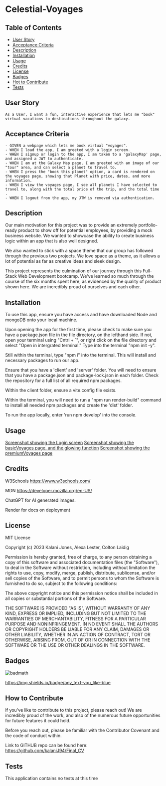 # Celestial-Voyages

## Table of Contents 

- [User Story](#user-story)
- [Acceptance Criteria](#acceptance-criteria)
- [Description](#description)
- [Installation](#installation)
- [Usage](#usage)
- [Credits](#credits)
- [License](#license)
- [Badges](#badges)
- [Hot to Contribute](#how-to-contribute)
- [Tests](#tests)


## User Story
    As a User, I want a fun, interactive experience that lets me "book" virtual vacations to destinations throughout the galaxy. 

## Acceptance Criteria
    - GIVEN a webpage which lets me book virtual "voyages".
    - WHEN I load the app, I am greeted with a login screen. 
    - WHEN I signup or login to the app, I am taken to a 'galaxyMap' page, and assigned a JWT to authenticate. 
    - WHEN I am at the Galaxy Map page, I am greeted with an image of our "tour" area, and can select a planet to travel to. 
    - WHEN I press the "book this planet" option, a card is rendered on the voyages page, showing that Planet with price, dates, and more information. 
    - WHEN I view the voyages page, I see all planets I have selected to travel to, along with the total price of the trip, and the total time . 
    - WHEN I logout from the app, my JTW is removed via authentication. 
    

## Description
Our main motivation for this project was to provide an extremely portfolio-ready product to show off for potential employees, by providing a mock business website. We wanted to showcase the ability to create business logic within an app that is also well designed. 

We also wanted to stick with a space theme that our group has followed through the previous two projects. We love space as a theme, as it allows a lot of potential as far as creative ideas and sleek design. 

This project represents the culmination of our journey through this Full-Stack Web Development bootcamp. We've learned so much through the course of the six months spent here, as evidenced by the quality of product shown here. We are incredibly proud of ourselves and each other. 

## Installation

To use this app, ensure you have access and have downloaded Node and mongoDB onto your local machine.

Upon opening the app for the first time, please check to make sure you have a package.json file in the file directory, on the lefthand side. If not, open your terminal using "Cntrl + `", or right click on the file directory and select "Open in intergrated terminal." Type into the terminal "npm init -y".

Still within the terminal, type "npm i" into the terminal. This will install and necessary packages to run our app.

Ensure that you have a 'client' and 'server' folder. You will need to ensure that you have a package.json and package-lock.json in each folder. Check the repository for a full list of all required npm packages. 

Within the client folder, ensure a vite.config file exists. 

Within the terminal, you will need to run a "npm run render-build" command to install all needed npm packages and create the 'dist' folder. 

To run the app locally, enter 'run npm develop' into the console. 

## Usage

[Screenshot showing the Login screen](./client/src/assets/images/login.png)
[Screenshot showing the basicVoyages page, and the glowing function](./client/src/assets/images/basic.png)
[Screenshot showing the premiumVoyages page](./client/src/assets/images/premium.png)

## Credits

W3Schools https://www.w3schools.com/

MDN https://developer.mozilla.org/en-US/

ChatGPT for AI generated images.


Render for docs on deployment

## License
MIT License

Copyright (c) 2023 Kalani Jones, Alexa Lester, Colton Laidig

Permission is hereby granted, free of charge, to any person obtaining a copy
of this software and associated documentation files (the "Software"), to deal
in the Software without restriction, including without limitation the rights
to use, copy, modify, merge, publish, distribute, sublicense, and/or sell
copies of the Software, and to permit persons to whom the Software is
furnished to do so, subject to the following conditions:

The above copyright notice and this permission notice shall be included in all
copies or substantial portions of the Software.

THE SOFTWARE IS PROVIDED "AS IS", WITHOUT WARRANTY OF ANY KIND, EXPRESS OR
IMPLIED, INCLUDING BUT NOT LIMITED TO THE WARRANTIES OF MERCHANTABILITY,
FITNESS FOR A PARTICULAR PURPOSE AND NONINFRINGEMENT. IN NO EVENT SHALL THE
AUTHORS OR COPYRIGHT HOLDERS BE LIABLE FOR ANY CLAIM, DAMAGES OR OTHER
LIABILITY, WHETHER IN AN ACTION OF CONTRACT, TORT OR OTHERWISE, ARISING FROM,
OUT OF OR IN CONNECTION WITH THE SOFTWARE OR THE USE OR OTHER DEALINGS IN THE
SOFTWARE.

## Badges

![badmath](https://img.shields.io/github/languages/top/kalaniJ94/Final_CV)

https://img.shields.io/badge/any_text-you_like-blue


## How to Contribute

If you've like to contribute to this project, please reach out! We are incredibly proud of the work, and also of the numerous future opportunities for future features it could hold.

Before you reach out, please be familiar with the Contributor Covenant and the code of conduct within.

Link to GITHUB repo can be found here: https://github.com/kalaniJ94/Final_CV


## Tests

This application contains no tests at this time